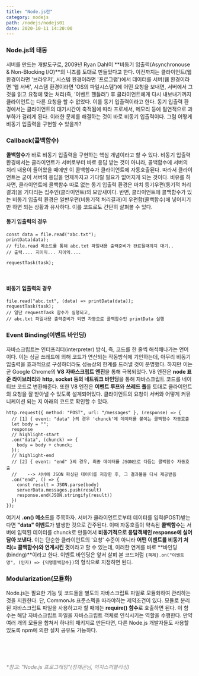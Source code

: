 ```yaml
---
title: "Node.js란"
category: nodejs
path: /nodejs/nodejs01
date: 2020-10-11 14:20:00
---
```


### Node.js의 태동

서버를 만드는 개발도구로, 2009년 Ryan Dahl이 **비동기 입출력(Asynchronouse & Non-Blocking I/O)**의 니즈를 토대로 만들었다고 한다. 이전까지는 클라이언트(웹 환경이라면 '브라우저', 시스템 환경이라면 '프로그램')에서 데이터를 서버(웹 환경이라면 '웹 서버', 시스템 환경이라면 'OS의 파일시스템')에 어떤 요청을 보내면, 서버에서 그것을 읽고 요청에 맞는 처리(즉, '이벤트 핸들러') 후 클라이언트에게 다시 내보내기까지 클라이언트는 다른 요청을 할 수 없었다. 이를 동기 입출력이라고 한다. 동기 입출력 환경에서는 클라이언트의 대기시간이 축적됨에 따라 프로세서, 메모리 등에 필연적으로 과부하가 걸리게 된다. 이러한 문제를 해결하는 것이 바로 비동기 입출력이다. 그럼 어떻게 비동기 입출력을 구현할 수 있을까?

### Callback(콜백함수)

**콜백함수**가 바로 비동기 입출력을 구현하는 핵심 개념이라고 할 수 있다. 비동기 입출력 환경에서는 클라이언트가 서버로부터 바로 응답 받는 것이 아니라, 콜백함수에 서버의 처리 내용이 들어왔을 때에만 이 콜백함수가 클라이언트에 자동호출된다. 따라서 클라이언트는 굳이 서버의 응답을 언제까지고 기다릴 필요가 없어지게 되는 것이다. 비유를 하자면, 클라이언트에 콜백함수 따로 없는 동기 입출력 환경은 마치 등기우편(동기적 처리결과)을 기다리는 집주인(클라이언트)의 모양새이다. 반면, 클라이언트에 콜백함수가 있는 비동기 입출력 환경은 일반우편(비동기적 처리결과)이 우편함(콜백함수)에 넣어지기만 하면 되는 상황과 유사하다. 이를 코드로도 간단히 살펴볼 수 있다.

#### 동기 입출력의 경우

```jsx{numberLines: true}
const data = file.read("abc.txt");
printData(data);
// file.read 메소드를 통해 abc.txt 파일내용 출력준비가 완료될때까지 대기..
// 출력.... 지이익... 지이익....

requestTask(task);
```

<br>

#### 비동기 입출력의 경우

```jsx{numberLines: true}
file.read("abc.txt", (data) => printData(data));
requestTask(task);
// 일단 requestTask 함수가 실행되고,
// abc.txt 파일내용 출력준비가 되면 자동으로 콜백함수인 printData 실행
```

### Event Binding(이벤트 바인딩)

자바스크립트는 인터프리터(interpreter) 방식, 즉, 코드를 한 줄씩 해석해나가는 언어이다. 이는 싱글 쓰레드에 의해 코드가 연산되는 작동방식에 기인하는데, 아무리 비동기 입출력을 효과적으로 구성하더라도 성능상의 한계를 드러낼 것이 분명했다. 하지만 이는 곧 Google Chrome의 **V8 자바스크립트 엔진**을 통해 극복되었다. V8 엔진은 **node 표준 라이브러리**와 **http, socket 등의 네트워크 바인딩**을 통해 자바스크립트 코드를 네이티브 코드로 변환해준다. 또한 V8 엔진은 **이벤트 루프**와 **쓰레드 풀**를 토대로 클라이언트의 요청을 잘 받아낼 수 있도록 설계되어있다. 클라이언트의 요청이 서버와 어떻게 커뮤니케이션 되는 지 아래의 코드로 확인할 수 있다.

```jsx{numberLines: true}
http.request({ method: "POST", url: "/messages" }, (response) => {
  // [1] { event: "data" }의 경우 'chunck'에 데이터를 붙이는 콜백함수 자동호출
  let body = "";
  response
  // highlight-start
  .on("data", (chunck) => {
    body = body + chunck;
  });
  // highlight-end
  // [2] { event: "end" }의 경우, 최종 데이터를 JSON으로 다듬는 콜백함수 자동호출
  //    --> 서버에 JSON 파싱된 데이터를 저장한 후, 그 결과물을 다시 제공받음
  .on("end", () => {
    const result = JSON.parse(body)
    serverData.messages.push(result)
    response.end(JSON.stringify(result))
  })
});
```

여기서 **.on() 메소드**를 주목하자. 서버가 클라이언트로부터 데이터를 입력(POST)받는다면 **"data" 이벤트**가 발생한 것으로 간주된다. 이때 자동호출이 약속된 **콜백함수**는 서버에 입력된 데이터를 chunck로 만들어서 **비동기적으로 응답객체인 response에 실어담아 보낸다.** 이는 단순한 클라이언트의 '요청' 수준이 아니라 **어떤 이벤트를 비동기 처리(= 콜백함수)와 연계시킨 것**이라고 할 수 있는데, 이러한 연계를 바로 **바인딩(bindng)**이라고 한다. 이벤트 바인딩은 앞서 살펴 본 코드처럼 `{객체}.on("이벤트명", (인자) => {익명콜백함수})`의 형식으로 지정하면 된다.

### Modularization(모듈화)

Node.js는 필요한 기능 및 코드들을 별도의 자바스크립트 파일로 모듈화하여 관리하는 것을 지원한다. 단, CommonJs 표준스펙을 따라야하는 제약조건이 있다. 모듈로 분리된 자바스크립트 파일을 사용하고자 할 때에는 **require() 함수**로 호출하면 된다. 이 함수는 해당 자바스크립트 파일을 자바스크립트 객체로 인식시키는 역할을 수행한다. 만약 여러 개의 모듈을 합쳐서 하나의 패키지로 만든다면, 다른 Node.js 개발자들도 사용할 있도록 npm에 의한 설치 공유도 가능하다.

<br>
<br>
<br>

<text style="color:gray">_\*참고: "Node.js 프로그래밍"(정재곤님, 이지스퍼블리싱)_</text>
